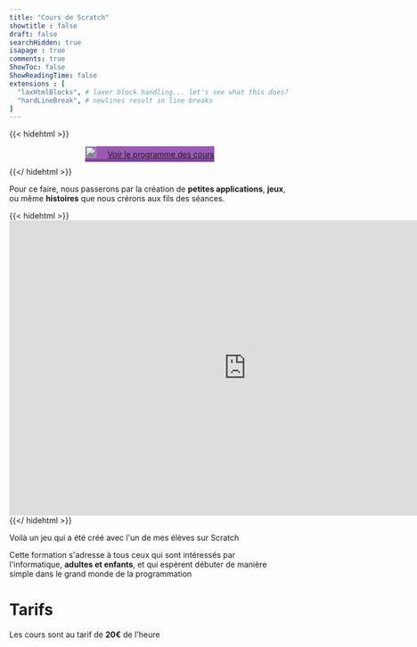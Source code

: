 ```yaml
---
title: "Cours de Scratch"
showtitle : false
draft: false
searchHidden: true
isapage : true
comments: true
ShowToc: false
ShowReadingTime: false
extensions : [
  "laxHtmlBlocks", # laxer block handling... let's see what this does?
  "hardLineBreak", # newlines result in line breaks
]
---
```


{{< hidehtml >}}
    <link href="https://fonts.googleapis.com/css2?family=Josefin+Sans:ital,wght@1,300&amp;display=swap" rel="stylesheet">
    <link href="https://fonts.googleapis.com/css?family=Raleway&amp;display=swap" rel="stylesheet">
    <style>
        body {
            transition: background-color 1s;
            transition-delay : 0.2s;
            background-color : #4b96ff;  
        }
        article h3, article h2, article h1{
            font-family : Josefin Sans;
        }

    </style>  
{{</ hidehtml >}}


{{< flexbox >}}
    <img src="/Scratchlogo.svg" style="width : 70%">  
{{</ flexbox >}}
{{< flexbox >}}
    <h3 style="font-style : italic; font-family : Raleway; text-align : center">Apprendre les bases de la programmation en s'amusant !</h3>
{{</ flexbox >}}

# Des cours en ligne, pour quoi faire ?
Scratch est un outil qui permet aux débutants d'apprendre les bases de la programmation en empilant des blocs. {{< line_break >}}
Pour plus d'informations, regardez [le site de Scratch](https://scratch.mit.edu/)

![Voilà un exemple de code en Scratch](/Code1Scratch.png)
*Voilà un apperçu de code avec Scratch.*

![Voilà un exemple de jeu réalisé en Scratch](/Code2Scratch.png)
*Et un exemple de jeu fait sur Scratch [(Cliquez pour le voir)](https://scratch.mit.edu/projects/417981320/)*

# La formation

Je propose des cours en ligne d'une heure par cours, sur [Google meet](https://meet.google.com/).

L'objectif est d'apprendre les bases de la programmation (**boucles, coordonnées sur un plan, fonctions, variables** etc...)

***N'hésitez pas à jeter un œil au programme complet que je propose***

{{< hidehtml  >}}
    <style>
        .btn {
            border-radius: 5px;
            padding: 15px 25px;
            font-size: 3vh;
            text-decoration: none;
            margin: 20px;
            color: #fff;
            position: relative;
            display: inline-block;
            font-family: "Montserrat";
        }
        .purple {
            background-color: #9b59b6;
        }
    </style>
    <div style ="display : flex; justify-content : center">
        <a href="/cours-things/scratch-programme" class="btn purple" style="box-shadow: 0px 5px 0px 0px #82409d;"> <img src="https://axthauvin.github.io/Images/See.svg" height="20px" style="width : fit-content; margin : 0px; display : inline; margin-right : 20px">Voir le programme des cours</a>
    </div>
    

{{</ hidehtml >}}


Pour ce faire, nous passerons par la création de **petites applications**, **jeux**, ou même **histoires** que nous crérons aux fils des séances.


{{< hidehtml  >}}
    <iframe src="https://scratch.mit.edu/projects/449721134/embed" allowtransparency="true" width="850" height="530" frameborder="0" scrolling="no" allowfullscreen></iframe>
{{</ hidehtml >}}


Voilà un jeu qui a été créé avec l'un de mes élèves sur Scratch

Cette formation s'adresse à tous ceux qui sont intéressés par l'informatique, **adultes et enfants**, et qui espèrent débuter de manière simple dans le grand monde de la programmation

# Tarifs
Les cours sont au tarif de **20€** de l'heure
